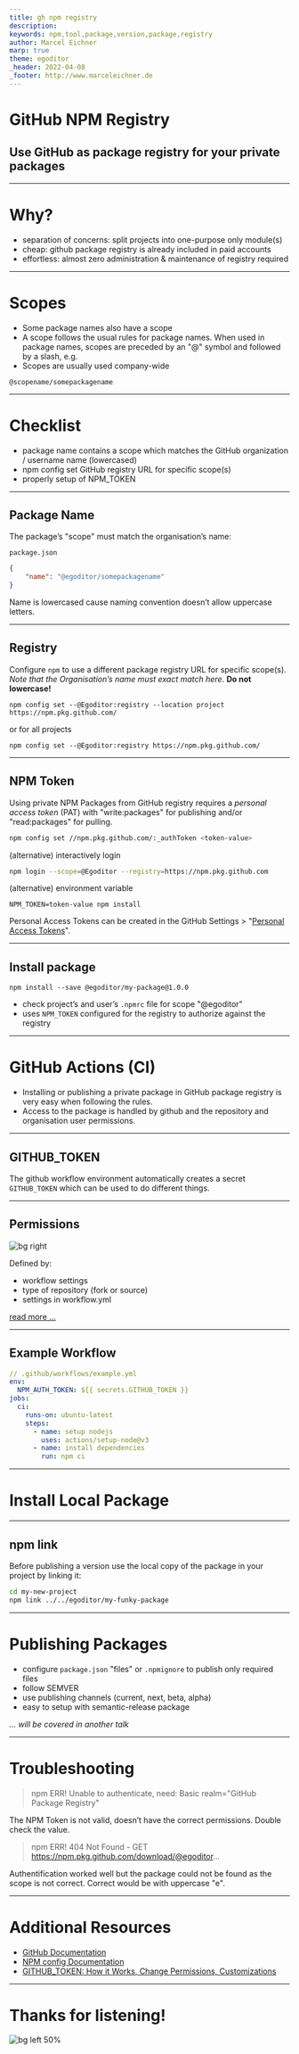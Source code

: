 ```yaml
---
title: gh npm registry
description: 
keywords: npm,tool,package,version,package,registry
author: Marcel Eichner
marp: true
theme: egoditor
_header: 2022-04-08
_footer: http://www.marceleichner.de
---
```


<!-- _class: lead -->
# GitHub NPM Registry

## Use GitHub as package registry for your private packages


---
# Why?

- separation of concerns: split projects into one-purpose only module(s)
- cheap: github package registry is already included in paid accounts
- effortless: almost zero administration & maintenance of registry required

---
<!-- _class: lead invert -->
# Scopes

- Some package names also have a scope
- A scope follows the usual rules for package names. When used in package names, scopes are preceded by an "@" symbol and followed by a slash, e.g.
- Scopes are usually used company-wide

```
@scopename/somepackagename
```

---
<!-- _class: lead invert -->
# Checklist

- package name contains a scope which matches the GitHub organization / username name (lowercased)
- npm config set GitHub registry URL for specific scope(s)
- properly setup of NPM_TOKEN

---
## Package Name

The package’s "scope" must match the organisation’s name:

`package.json`
```json
{
    "name": "@egoditor/somepackagename"
}
```

Name is lowercased cause naming convention doesn’t allow uppercase letters.

---
## Registry

Configure `npm` to use a different package registry URL for specific scope(s).
*Note that the Organisation’s name must exact match here*. **Do not lowercase!**

```
npm config set --@Egoditor:registry --location project https://npm.pkg.github.com/
```
or for all projects
```
npm config set --@Egoditor:registry https://npm.pkg.github.com/
```


---
## NPM Token

Using private NPM Packages from GitHub registry requires a *personal access token* (PAT) with "write:packages" for publishing and/or "read:packages" for pulling.

```bash
npm config set //npm.pkg.github.com/:_authToken <token-value>
```

(alternative) interactively login

```bash
npm login --scope=@Egoditor --registry=https://npm.pkg.github.com
```

(alternative) environment variable
```
NPM_TOKEN=token-value npm install
```

Personal Access Tokens can be created in the GitHub Settings > "[Personal Access Tokens](https://github.com/settings/tokens)".

---
## Install package

```
npm install --save @egoditor/my-package@1.0.0
```

- check project’s and user’s `.npmrc` file for scope "@egoditor"
- uses `NPM_TOKEN` configured for the registry to authorize against the registry


---
<!-- _class: lead -->
# GitHub Actions (CI)

- Installing or publishing a private package in GitHub package registry is very easy when following the rules.
- Access to the package is handled by github and the repository and organisation user permissions.

---
## GITHUB_TOKEN

The github workflow environment automatically creates a secret `GITHUB_TOKEN` which can be used to do different things.

---
## Permissions
![bg right](assets/gh-npm-registry/GITHUB_TOKEN.png)

Defined by:
- workflow settings
- type of repository (fork or source)
- settings in workflow.yml

[read more …](https://dev.to/github/the-githubtoken-in-github-actions-how-it-works-change-permissions-customizations-3cgp)

---
## Example Workflow

```yaml
// .github/workflows/example.yml
env:
  NPM_AUTH_TOKEN: ${{ secrets.GITHUB_TOKEN }}
jobs:
  ci:
    runs-on: ubuntu-latest
    steps:
      - name: setup nodejs
        uses: actions/setup-node@v3
      - name: install dependencies
        run: npm ci
```

---
<!-- _class: lead -->
# Install Local Package
---
## npm link

Before publishing a version use the local copy of the package in your project by linking it:

```bash
cd my-new-project
npm link ../../egoditor/my-funky-package
```

---
# Publishing Packages

- configure `package.json` "files" or `.npmignore` to publish only required files
- follow SEMVER
- use publishing channels (current, next, beta, alpha)
- easy to setup with semantic-release package

*… will be covered in another talk*

---
# Troubleshooting

> npm ERR! Unable to authenticate, need: Basic realm="GitHub Package Registry"

The NPM Token is not valid, doesn’t have the correct permissions. Double check the value.

> npm ERR! 404 Not Found - GET https://npm.pkg.github.com/download/@egoditor...

Authentification worked well but the package could not be found as the scope is not correct. Correct would be with uppercase "e".


---
# Additional Resources

- [GitHub Documentation](https://docs.github.com/es/packages/working-with-a-github-packages-registry/working-with-the-npm-registry)
- [NPM config Documentation](https://docs.npmjs.com/cli/v7/commands/npm-config)
- [GITHUB_TOKEN: How it Works, Change Permissions, Customizations](https://dev.to/github/the-githubtoken-in-github-actions-how-it-works-change-permissions-customizations-3cgp)

---
<!-- _class: three -->
# Thanks for listening!
![bg left 50%](./assets/ephigenia.de.png)